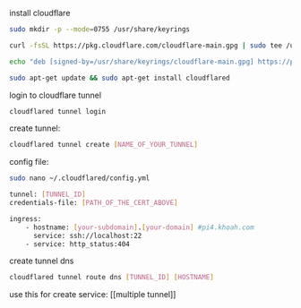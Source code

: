 install cloudflare

```bash
sudo mkdir -p --mode=0755 /usr/share/keyrings

curl -fsSL https://pkg.cloudflare.com/cloudflare-main.gpg | sudo tee /usr/share/keyrings/cloudflare-main.gpg >/dev/null

echo "deb [signed-by=/usr/share/keyrings/cloudflare-main.gpg] https://pkg.cloudflare.com/cloudflared any main" | sudo tee /etc/apt/sources.list.d/cloudflared.list

sudo apt-get update && sudo apt-get install cloudflared
```

login to cloudflare tunnel

```bash
cloudflared tunnel login
```

create tunnel:

```bash
cloudflared tunnel create [NAME_OF_YOUR_TUNNEL]
```

config file:

```bash
sudo nano ~/.cloudflared/config.yml
```

```sh
tunnel: [TUNNEL_ID]
credentials-file: [PATH_OF_THE_CERT_ABOVE]

ingress:
	- hostname: [your-subdomain].[your-domain] #pi4.khoah.com
	  service: ssh://localhost:22
	- service: http_status:404
```

create tunnel dns

```bash
cloudflared tunnel route dns [TUNNEL_ID] [HOSTNAME]
```

use this for create service: [[multiple tunnel]]
